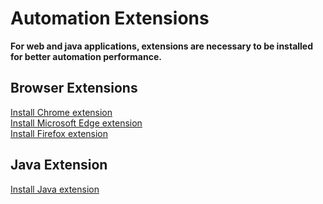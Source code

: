# Automation Extensions

**For web and java applications, extensions are necessary to be installed for better automation performance.**

## Browser Extensions

[Install Chrome extension](./chromeextension.md)  
[Install Microsoft Edge extension](./edgeextension.md)  
[Install Firefox extension](./firefoxextension.md)  


## Java Extension

[Install Java extension](./javaextension.md)  